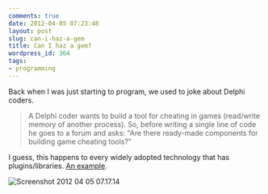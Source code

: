 ```yaml
---
comments: true
date: 2012-04-05 07:23:48
layout: post
slug: can-i-haz-a-gem
title: Can I haz a gem?
wordpress_id: 364
tags:
- programming
---
```


Back when I was just starting to program, we used to joke about Delphi coders.

> A Delphi coder wants to build a tool for cheating in games (read/write memory of another process). So, before writing a single line of code he goes to a forum and asks: "Are there ready-made components for building game cheating tools?"

I guess, this happens to every widely adopted technology that has plugins/libraries. [An example](http://stackoverflow.com/questions/10022215/building-an-auction-with-ruby-on-rails).

![Screenshot 2012 04 05 07.17.14](http://tech.tulentsev.com/images/uploads/2012/04/screenshot_2012_04_05_071714.png)



